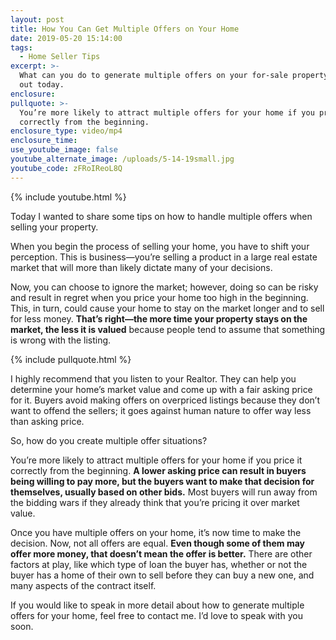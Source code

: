 ```yaml
---
layout: post
title: How You Can Get Multiple Offers on Your Home
date: 2019-05-20 15:14:00
tags:
  - Home Seller Tips
excerpt: >-
  What can you do to generate multiple offers on your for-sale property? Find
  out today.
enclosure:
pullquote: >-
  You’re more likely to attract multiple offers for your home if you price it
  correctly from the beginning.
enclosure_type: video/mp4
enclosure_time:
use_youtube_image: false
youtube_alternate_image: /uploads/5-14-19small.jpg
youtube_code: zFRoIReoL8Q
---
```


{% include youtube.html %}

Today I wanted to share some tips on how to handle multiple offers when selling your property.&nbsp;

When you begin the process of selling your home, you have to shift your perception. This is business—you’re selling a product in a large real estate market that will more than likely dictate many of your decisions.&nbsp;

Now, you can choose to ignore the market; however, doing so can be risky and result in regret when you price your home too high in the beginning. This, in turn, could cause your home to stay on the market longer and to sell for less money. **That’s right—the more time your property stays on the market, the less it is valued** because people tend to assume that something is wrong with the listing.

{% include pullquote.html %}

I highly recommend that you listen to your Realtor. They can help you determine your home’s market value and come up with a fair asking price for it. Buyers avoid making offers on overpriced listings because they don’t want to offend the sellers; it goes against human nature to offer way less than asking price.

So, how do you create multiple offer situations?

You’re more likely to attract multiple offers for your home if you price it correctly from the beginning. **A lower asking price can result in buyers being willing to pay more, but the buyers want to make that decision for themselves, usually based on other bids.** Most buyers will run away from the bidding wars if they already think that you’re pricing it over market value.

Once you have multiple offers on your home, it’s now time to make the decision. Now, not all offers are equal. **Even though some of them may offer more money, that doesn’t mean the offer is better.** There are other factors at play, like which type of loan the buyer has, whether or not the buyer has a home of their own to sell before they can buy a new one, and many aspects of the contract itself.

If you would like to speak in more detail about how to generate multiple offers for your home, feel free to contact me. I’d love to speak with you soon.<br>&nbsp;

&nbsp;